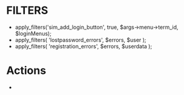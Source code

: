 # FILTERS
- apply_filters('sim_add_login_button', true, $args->menu->term_id, $loginMenus);
- apply_filters( 'lostpassword_errors', $errors, $user );
- apply_filters( 'registration_errors', $errors, $userdata );

# Actions
- 